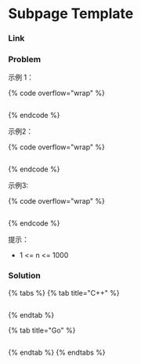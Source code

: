 # Subpage Template

### Link

### Problem



示例 1：

{% code overflow="wrap" %}
```
```
{% endcode %}

示例2：

{% code overflow="wrap" %}
```
```
{% endcode %}

示例3:

{% code overflow="wrap" %}
```
```
{% endcode %}

提示：

* 1 <= n <= 1000&#x20;

### Solution

{% tabs %}
{% tab title="C++" %}
<pre class="language-cpp"><code class="lang-cpp"><strong></strong></code></pre>
{% endtab %}

{% tab title="Go" %}
```go
```
{% endtab %}
{% endtabs %}
